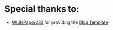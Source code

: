 # Special thanks to:

- [WhitePaper233](https://github.com/WhitePaper233) for providing the [Blog Template](https://github.com/WhitePaper233/yukina)
